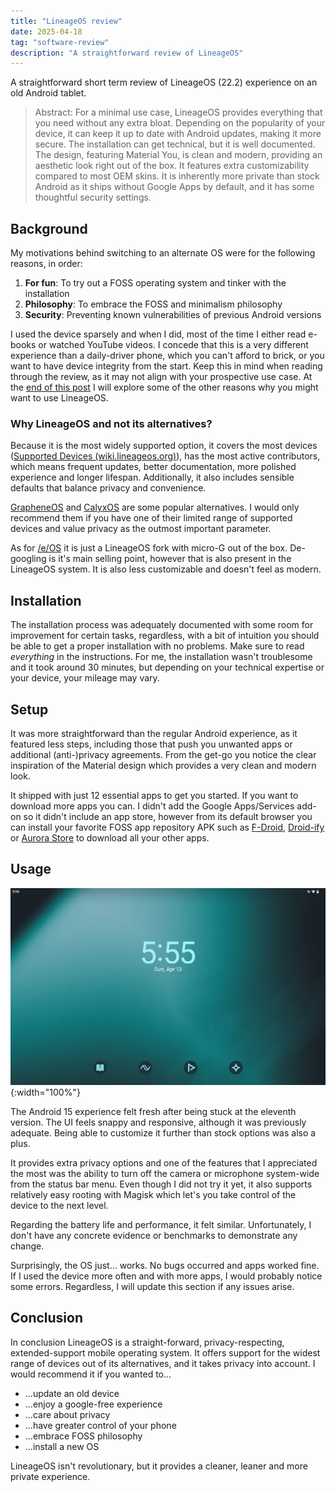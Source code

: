 ```yaml
---
title: "LineageOS review"
date: 2025-04-18
tag: "software-review"
description: "A straightforward review of LineageOS"
---
```


A straightforward short term review of LineageOS (22.2) experience on an old Android tablet.
<!--more-->

> Abstract: For a minimal use case, LineageOS provides everything that you need without any extra bloat. Depending on the popularity of your device, it can keep it up to date with Android updates, making it more secure. The installation can get technical, but it is well documented. The design, featuring Material You, is clean and modern, providing an aesthetic look right out of the box. It features extra customizability compared to most OEM skins. It is inherently more private than stock Android as it ships without Google Apps by default, and it has some thoughtful security settings.

## Background
My motivations behind switching to an alternate OS were for the following reasons, in order:

1. **For fun**: To try out a FOSS operating system and tinker with the installation
2. **Philosophy**: To embrace the FOSS and minimalism philosophy
3. **Security**: Preventing known vulnerabilities of previous Android versions

I used the device sparsely and when I did, most of the time I either read e-books or watched YouTube videos. I concede that this is a very different experience than a daily-driver phone, which you can't afford to brick, or you want to have device integrity from the start. Keep this in mind when reading through the review, as it may not align with your prospective use case. At the [end of this post](#conclusion) I will explore some of the other reasons why you might want to use LineageOS.

### Why LineageOS and not its alternatives?
Because it is the most widely supported option, it covers the most devices ([Supported Devices (wiki.lineageos.org)](https://wiki.lineageos.org/devices/)), has the most active contributors, which means frequent updates, better documentation, more polished experience and longer lifespan. Additionally, it also includes sensible defaults that balance privacy and convenience.

[GrapheneOS](https://grapheneos.org/) and [CalyxOS](https://calyxos.org/) are some popular alternatives. I would only recommend them if you have one of their limited range of supported devices and value privacy as the outmost important parameter.

As for [/e/OS](https://e.foundation/e-os/) it is just a LineageOS fork with micro-G out of the box. De-googling is it's main selling point, however that is also present in the LineageOS system. It is also less customizable and doesn't feel as modern.

## Installation
The installation process was adequately documented with some room for improvement for certain tasks, regardless, with a bit of intuition you should be able to get a proper installation with no problems. Make sure to read *everything* in the instructions. For me, the installation wasn't troublesome and it took around 30 minutes, but depending on your technical expertise or your device, your mileage may vary.

## Setup
It was more straightforward than the regular Android experience, as it featured less steps, including those that push you unwanted apps or additional (anti-)privacy agreements. From the get-go you notice the clear inspiration of the Material design which provides a very clean and modern look.

It shipped with just 12 essential apps to get you started. If you want to download more apps you can. I didn't add the Google Apps/Services add-on so it didn't include an app store, however from its default browser you can install your favorite FOSS app repository APK such as [F-Droid](https://f-droid.org/), [Droid-ify](https://droidify.eu.org/) or [Aurora Store](https://auroraoss.com/aurora-store) to download all your other apps.

## Usage
![Home Screen](/src/assets/lineageos-homescreen.webp){:width="100%"}

The Android 15 experience felt fresh after being stuck at the eleventh version. The UI feels snappy and responsive, although it was previously adequate. Being able to customize it further than stock options was also a plus.

It provides extra privacy options and one of the features that I appreciated the most was the ability to turn off the camera or microphone system-wide from the status bar menu. Even though I did not try it yet, it also supports relatively easy rooting with Magisk which let's you take control of the device to the next level.  

Regarding the battery life and performance, it felt similar. Unfortunately, I don't have any concrete evidence or benchmarks to demonstrate any change.

Surprisingly, the OS just... works. No bugs occurred and apps worked fine. If I used the device more often and with more apps, I would probably notice some errors. Regardless, I will update this section if any issues arise.

## Conclusion
In conclusion LineageOS is a straight-forward, privacy-respecting, extended-support mobile operating system. It offers support for the widest range of devices out of its alternatives, and it takes privacy into account. I would recommend it if you wanted to...

- ...update an old device
- ...enjoy a google-free experience
- ...care about privacy
- ...have greater control of your phone
- ...embrace FOSS philosophy
- ...install a new OS

LineageOS isn't revolutionary, but it provides a cleaner, leaner and more private experience.